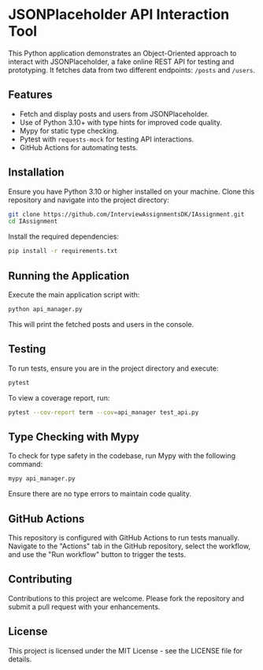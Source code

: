 # JSONPlaceholder API Interaction Tool

This Python application demonstrates an Object-Oriented approach to interact with JSONPlaceholder, a fake online REST API for testing and prototyping. It fetches data from two different endpoints: `/posts` and `/users`.

## Features

- Fetch and display posts and users from JSONPlaceholder.
- Use of Python 3.10+ with type hints for improved code quality.
- Mypy for static type checking.
- Pytest with `requests-mock` for testing API interactions.
- GitHub Actions for automating tests.

## Installation

Ensure you have Python 3.10 or higher installed on your machine. Clone this repository and navigate into the project directory:

```bash
git clone https://github.com/InterviewAssignmentsDK/IAssignment.git
cd IAssignment
```

Install the required dependencies:

```bash
pip install -r requirements.txt
```

## Running the Application

Execute the main application script with:

```bash
python api_manager.py
```

This will print the fetched posts and users in the console.

## Testing

To run tests, ensure you are in the project directory and execute:

```bash
pytest
```

To view a coverage report, run:

```bash
pytest --cov-report term --cov=api_manager test_api.py
```

## Type Checking with Mypy

To check for type safety in the codebase, run Mypy with the following command:

```bash
mypy api_manager.py
```

Ensure there are no type errors to maintain code quality.

## GitHub Actions

This repository is configured with GitHub Actions to run tests manually. Navigate to the "Actions" tab in the GitHub repository, select the workflow, and use the "Run workflow" button to trigger the tests.

## Contributing

Contributions to this project are welcome. Please fork the repository and submit a pull request with your enhancements.

## License

This project is licensed under the MIT License - see the LICENSE file for details.
